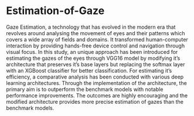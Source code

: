 # Estimation-of-Gaze

Gaze Estimation, a technology that has evolved in the modern era that revolves around analysing the movement of eyes and their patterns which covers a wide array of fields and domains. It transformed human-computer interaction by providing hands-free device control and navigation through visual focus. In this study, an unique approach has been introduced for estimating the gazes of the eyes through VGG16 model by modifying it’s architecture that preserves it’s base layers but replacing the softmax layer with an XGBoost classifier for better classification. For estimating it’s efficiency, a comparative analysis has been conducted with various deep learning architectures. Through the implementation of the architecture, the primary aim is to outperform the benchmark models with notable performance improvements. The outcomes are highly encouraging and the modified architecture provides more precise estimation of gazes than the benchmark models.
